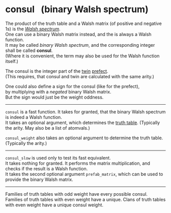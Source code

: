 # consul &nbsp; (binary Walsh spectrum)

The product of the truth table and a Walsh matrix (of positive and negative 1s) is the [_Walsh spectrum_](../walsh_spectrum).<br>
One can use a binary Walsh matrix instead, and the is always a Walsh function.<br>
It may be called _binary Walsh spectrum_, and the corresponding integer shall be called **consul**.<br>
(Where it is convenient, the term may also be used for the Walsh function itself.)

The consul is the integer part of the [twin](../twin) [prefect](../../metributes/prefect).<br>
(This requires, that consul and twin are calculated with the same arity.)

One could also define a sign for the consul (like for the prefect),<br>
by multiplying with a _negated_ binary Walsh matrix.<br>
But the sign would just be the weight oddness.

----

`consul` is a fast function. It takes for granted, that the binary Walsh spectrum is indeed a Walsh function.<br>
It takes an optional argument, which determines the [truth table](../tt). (Typically the arity. May also be a list of atomvals.)

`consul_weight` also takes an optional argument to determine the truth table. (Typically the arity.)

----

`consul_slow` is used only to test its fast equivalent.<br>
It takes nothing for granted. It performs the matrix multiplication, and checks if the result is a Walsh function.<br>
It takes the second optional argument `prefab_matrix`, which can be used to provide the binary Walsh matrix.

----

Families of truth tables with odd weight have every possible consul.<br>
Families of truth tables with even weight have a unique.
Clans of truth tables with even weight have a unique consul weight.
